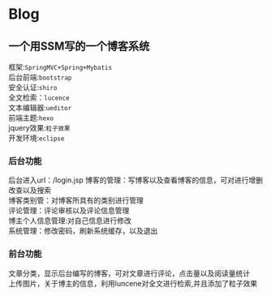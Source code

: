 # Blog
## 一个用SSM写的一个博客系统
框架:`SpringMVC+Spring+Mybatis`<br>
后台前端:`bootstrap`<br>
安全认证:`shiro`<br>
全文检索：`lucence`<br>
文本编辑器:`ueditor`<br>
前端主题:`hexo`<br>
jquery效果:`粒子效果`<br>
开发环境:`eclipse`<br>
### 后台功能
后台进入url：/login.jsp
博客的管理：写博客以及查看博客的信息，可对进行增删改查以及搜索<br>
博客类别管：对博客所具有的类别进行管理<br>
评论管理：评论审核以及评论信息管理<br>
博主个人信息管理:对自己信息进行修改<br>
系统管理：修改密码，刷新系统缓存，以及退出
### 前台功能
文章分类，显示后台编写的博客，可对文章进行评论，点击量以及阅读量统计<br>
上传图片，关于博主的信息，利用luncene对全文进行检索,并且添加了粒子效果<br>